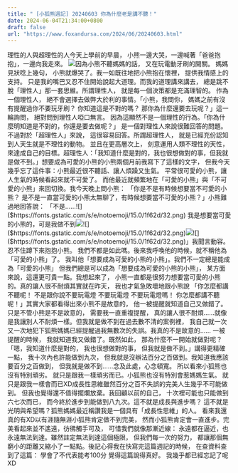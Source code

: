 ```yaml
---
title: " [小狐熊週記] 20240603 你為什麼老是講不聽！"
date: 2024-06-04T21:34:00+0800
draft: false
url: "https://www.foxandursa.com/2024/06/20240603.html"
---
```


理性的人與超理性的人今天上學前的早晨，
小熊一邊大哭，一邊喊著「爸爸抱抱」，一邊向我走來。
![]($https://blogger.googleusercontent.com/img/proxy/AVvXsEhHD2kj73G2eagQFQt4uOolJeOwJvm84HX8lXYFU1vk8mO3S1j8jEza4vp87Ras9XC_V4ew1WU45E2mjrB-rb8zRmEF4RebHGQS1_7T5-TlJkME1G1kjh_iKQ3R-Q7PLk2MATfqJNUvtG0AHLo_YXZwOV8ITlahR2fcCpaiRCPcyDPD09nBAccIOR2Q-rUcwXMGjSOQCJES-z53MQb5=w498-h498)因為小熊不聽媽媽的話，
又在玩電動牙刷的開關。
媽媽見狀唸上幾句，
小熊就爆哭了。我一如既往地把小熊抱在懷裡，
提供我情感上的支持。
只是我的嘴巴又忍不住開始說起大道理。而我的道理講來講去，
總是跳不脫「理性人」那一套思維。所謂理性人，
就是每一個決策都是充滿理智的。
作為一個理性人， 絕不會選擇去做弊大於利的事情。「小熊，我問你，
媽媽之前有沒有提醒過你不要玩牙刷？
你知道這是不對的嗎？
那你為什麼還要去玩呢？」這一輪詢問，
絕對問到理性人啞口無言。
因為這顯然不是一個理性的行為。「你為什麼明知道是不對的，你還是要去做呢？」
是一個對理性人來說很難回答的問題。
不過對於「超理性人」來說，
這很容易回答。所謂超理性人，
就是已經充份認知到人天生就是不理性的動物。
並且在更高層次上，
刻意運用人類不理性的天性，
來達成自己的目標。超理性人：「我知道什麼是對的，我也很想做對的事，但我就是做不到。」想要成為可愛的小熊的小熊兩個月前我寫下了這樣的文字，
但我今天幾乎忘了這件事：小熊最近很不聽話、讓人煩躁又生氣。
平常很可愛的小熊，讓人生氣的時候看起來就不可愛了。
而他最近就頻繁地在「可愛的小熊」與「不可愛的小熊」來回切換。我今天晚上問小熊：
「你是不是有時候想要當不可愛的小熊？
是不是一直當可愛的小熊太無聊了，有時候想要當不可愛的小熊？」小熊難過地回答說：
「不是......![]($https://fonts.gstatic.com/s/e/notoemoji/15.0/1f62d/32.png) 我是想要當可愛的小熊的，可是我做不到![]($https://fonts.gstatic.com/s/e/notoemoji/15.0/1f62d/32.png)![]($https://fonts.gstatic.com/s/e/notoemoji/15.0/1f62d/32.png)![]($https://fonts.gstatic.com/s/e/notoemoji/15.0/1f62d/32.png)![]($https://fonts.gstatic.com/s/e/notoemoji/15.0/1f62d/32.png)」我聞言動容。
忍不住蹲下來抱抱小熊。
我們不都是如此嗎。後來我呼喚他的時候，就不稱他為「可愛的小熊」了。
我叫他「想要成為可愛的小熊的小熊」。我們不一定總是能成為「可愛的小熊」
但我們總是可以成為「想要成為可愛的小熊的小熊」，
某方面來說，這還更可貴一點。我想起來了，
小熊一直都是很努力想要當可愛的小熊的。真的讓人很不耐煩其實就在昨天， 我也才氣急敗壞地跟小熊說
「你怎麼都講不聽呢！
不是跟你說不要玩電燈 不要玩電燈 不要玩電燈嗎！
你怎麼都講不聽呢！」其實大家都看得出來小熊不是故意的，
他一被提醒就知道自己又做錯了。
只是不管小熊是不是故意的，
需要我一直重複提醒，
真的讓人很不耐煩……就像是我讓別人不耐煩一樣。但我就是做不到在過去數不清的案例裡，
我自己就一次又一次地犯下狐熊媽媽已經提醒過我無數次的失誤。我真的不是故意的……
一被提醒的時候，
我就知道我又做錯了。既然如此，
那為什麼不一開始就做對呢？「嗯，我知道什麼是對的，
我也很想做對的事，
但我就是做不到。」講得更精確一點，
我十次內也許能做到九次，
但我就是沒辦法百分之百做到。我知道我應該要百分之百做到，
但我就是做不到……念及此處，心念頓寬。
所以看來小狐熊也沒有特別頑劣。
就只是跟我一樣頑劣而已。小狐熊也沒有特別會惹媽媽生氣。
就只是跟我一樣會而已XD成長性思維雖然百分之百不失誤的完美人生幾乎不可能做到。
但我也覺得還不值得擺爛放棄。我回顧以前的自己，
十次裡可能也只能做到六七次而已，
而今終於進步到能做到八九次。這不就是成長與進步嗎？
這不就是光明與希望嗎？狐熊媽媽最近稱讚我是一個具有「成長性思維」的人。
看來我還真的有XD以有涯隨無涯小狐熊肯定做不到完美，
然而小狐熊肯定會一直進步。完美看起來並不遙遠，彷彿觸手可及，
可惜我們就像那漸近線：
永遠都在逼近，也永遠無法到達。雖然註定無法到達這個極限，
但我們每一次的努力，
都讓那個無窮小的距離又縮小了一點點。後記心得我在快寫完這篇週記的時候，
在查資料查到了這篇：
學會了不代表能考100分
覺得這篇說得真好。 我幾乎都已經忘記了呢XD

